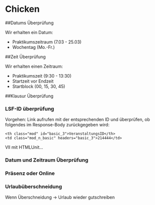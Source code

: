 # Chicken

##Datums Überprüfung

Wir erhalten ein Datum: 
- Praktikumszeitraum (7.03 - 25.03) 
- Wochentag (Mo.-Fr.)

##Zeit Überprüfung

Wir erhalten einen Zeitraum:
- Praktikumszeit (9:30 - 13:30)
- Startzeit vor Endzeit
- Startblock (00, 15, 30, 45)

##Klausur Überprüfung

### LSF-ID überprüfung
Vorgehen: Link aufrufen mit der entsprechenden ID und überprüfen, ob folgendes im Response-Body zurückgegeben wird:
````
<th class="mod" id="basic_3">VeranstaltungsID</th>
<td class="mod_n_basic" headers="basic_3">214444</td>
````
Vll mit HTMLUnit...

### Datum und Zeitraum Überprüfung

### Präsenz oder Online

### Urlaubüberschneidung
Wenn Überschneidung -> Urlaub wieder gutschreiben
